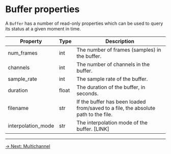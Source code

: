 # Buffer properties

A `Buffer` has a number of read-only properties which can be used to query its status at a given moment in time.

| Property           | Type  | Description                                                                        |
|--------------------|-------|------------------------------------------------------------------------------------|
| num_frames         | int   | The number of frames (samples) in the buffer.                                      |
| channels           | int   | The number of channels in the buffer.                                              |
| sample_rate        | int   | The sample rate of the buffer.                                                     |
| duration           | float | The duration of the buffer, in seconds.                                            |
| filename           | str   | If the buffer has been loaded from/saved to a file, the absolute path to the file. | 
| interpolation_mode | str   | The interpolation mode of the buffer. [LINK]                                       |

---

[→ Next: Multichannel](multichannel.md)